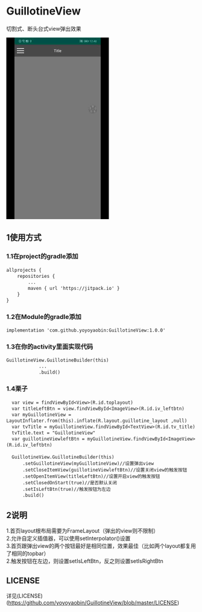 # GuillotineView
切割式、断头台式view弹出效果

![image](https://github.com/yoyoyaobin/GuillotineView/blob/master/app/src/main/assets/sample.gif)

## 1使用方式

### 1.1在project的gradle添加
```
allprojects {
    repositories {
        ...
        maven { url 'https://jitpack.io' }
    }
}
```

### 1.2在Module的gradle添加
```
implementation 'com.github.yoyoyaobin:GuillotineView:1.0.0'
```

### 1.3在你的activity里面实现代码
```
GuillotineView.GuillotineBuilder(this)
            ...
            .build()
```

### 1.4栗子
```
  var view = findViewById<View>(R.id.toplayout)
  var titleLeftBtn = view.findViewById<ImageView>(R.id.iv_leftbtn)
  var myGuillotineView = LayoutInflater.from(this).inflate(R.layout.guillotine_layout ,null)
  var tvTitle = myGuillotineView.findViewById<TextView>(R.id.tv_title)
  tvTitle.text = "GuillotineView"
  var guillotineViewleftBtn = myGuillotineView.findViewById<ImageView>(R.id.iv_leftbtn)

  GuillotineView.GuillotineBuilder(this)
      .setGuillotineView(myGuillotineView)//设置弹出view
      .setCloseItemView(guillotineViewleftBtn)//设置关闭view的触发按钮
      .setOpenItemView(titleLeftBtn)//设置开启view的触发按钮
      .setClosedOnStart(true)//是否默认关闭
      .setIsLeftBtn(true)//触发按钮为左边
      .build()
```

## 2说明
1.首页layout根布局需要为FrameLayout（弹出的view则不限制）<br>
2.允许自定义插值器，可以使用setInterpolator()设置<br>
3.首页跟弹出view的两个按钮最好是相同位置，效果最佳（比如两个layout都复用了相同的topbar）<br>
2.触发按钮在左边，则设置setIsLeftBtn，反之则设置setIsRightBtn


## LICENSE
详见(LICENSE)(https://github.com/yoyoyaobin/GuillotineView/blob/master/LICENSE)

